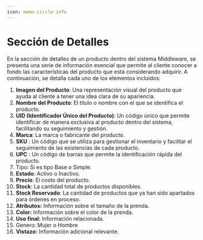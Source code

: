```yaml
---
icon: memo-circle-info
---
```


# Sección de Detalles

En la sección de detalles de un producto dentro del sistema Middleware, se presenta una serie de información esencial que permite al cliente conocer a fondo las características del producto que está considerando adquirir. A continuación, se detalla cada uno de los elementos incluidos:

1. **Imagen del Producto**: Una representación visual del producto que ayuda al cliente a tener una idea clara de su apariencia.
2. **Nombre del Producto**: El título o nombre con el que se identifica el producto.
3. **UID (Identificador Único del Producto)**: Un código único que permite identificar de manera exclusiva al producto dentro del sistema, facilitando su seguimiento y gestión.
4. **Marca**: La marca o fabricante del producto.
5. **SKU** : Un código que se utiliza para gestionar el inventario y facilitar el seguimiento de las existencias de cada producto.
6. **UPC** : Un código de barras que permite la identificación rápida del producto.
7. Tipo: Si es tipo Base o Simple.
8. **Estado**:  Activo o Inactivo.
9. **Precio**: El costo del producto.
10. **Stock**: La cantidad total de productos disponibles.
11. **Stock Reservado**: La cantidad de productos que ya han sido apartados para órdenes en proceso.
12. **Atributos:** Información sobre el tamaño de la prenda.
13. **Color:** Información sobre el color de la prenda.
14. **Uso final:** Información relacionada.
15. Genero: Mujer o Hombre
16. **Vistazo:** Información adicional relevante.


